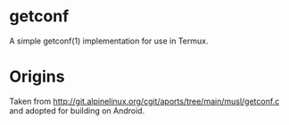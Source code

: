 # getconf
A simple getconf(1) implementation for use in Termux.

# Origins
Taken from http://git.alpinelinux.org/cgit/aports/tree/main/musl/getconf.c and adopted for building on Android.

